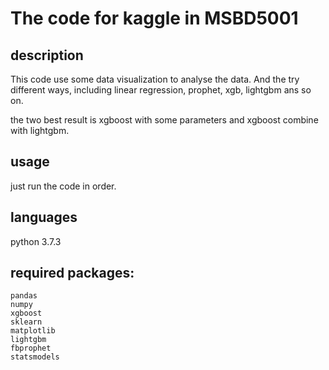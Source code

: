# The code for kaggle in MSBD5001

## description
This code use some data visualization to analyse the data. And the try different ways, including linear regression, prophet, xgb, lightgbm ans so on.

the two best result is xgboost with some parameters and xgboost combine with lightgbm.

## usage
just run the code in order.

## languages
python 3.7.3

## required packages:
```
pandas 
numpy
xgboost
sklearn
matplotlib
lightgbm
fbprophet
statsmodels
```